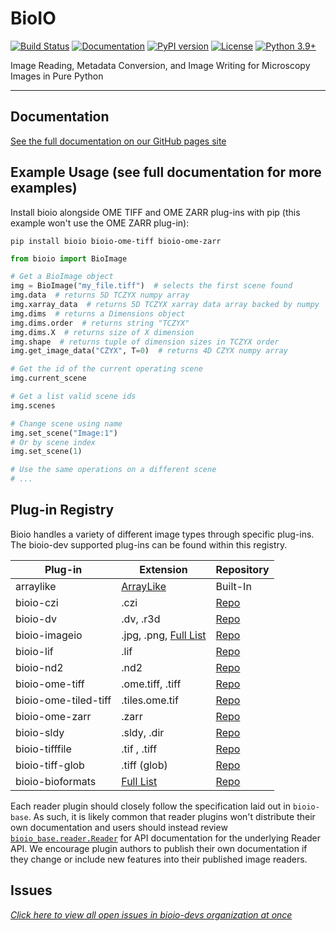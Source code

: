 # BioIO

[![Build Status](https://github.com/bioio-devs/bioio/actions/workflows/ci.yml/badge.svg)](https://github.com/bioio-devs/bioio/actions)
[![Documentation](https://github.com/bioio-devs/bioio/actions/workflows/docs.yml/badge.svg)](https://bioio-devs.github.io/bioio)
[![PyPI version](https://badge.fury.io/py/bioio.svg)](https://badge.fury.io/py/bioio)
[![License](https://img.shields.io/badge/License-BSD%203--Clause-blue.svg)](https://opensource.org/licenses/BSD-3-Clause)
[![Python 3.9+](https://img.shields.io/badge/python-3.9,3.10,3.11-blue.svg)](https://www.python.org/downloads/release/python-390/)

Image Reading, Metadata Conversion, and Image Writing for Microscopy Images in Pure Python

---

## Documentation

[See the full documentation on our GitHub pages site](https://bioio-devs.github.io/bioio/OVERVIEW.html)

## Example Usage (see full documentation for more examples)

Install bioio alongside OME TIFF and OME ZARR plug-ins with pip (this example won't use the OME ZARR plug-in):

`pip install bioio bioio-ome-tiff bioio-ome-zarr`

```python
from bioio import BioImage

# Get a BioImage object
img = BioImage("my_file.tiff")  # selects the first scene found
img.data  # returns 5D TCZYX numpy array
img.xarray_data  # returns 5D TCZYX xarray data array backed by numpy
img.dims  # returns a Dimensions object
img.dims.order  # returns string "TCZYX"
img.dims.X  # returns size of X dimension
img.shape  # returns tuple of dimension sizes in TCZYX order
img.get_image_data("CZYX", T=0)  # returns 4D CZYX numpy array

# Get the id of the current operating scene
img.current_scene

# Get a list valid scene ids
img.scenes

# Change scene using name
img.set_scene("Image:1")
# Or by scene index
img.set_scene(1)

# Use the same operations on a different scene
# ...
```
## Plug-in Registry

Bioio handles a variety of different image types through specific plug-ins. The bioio-dev supported plug-ins can be found within
this registry.


| Plug-in                | Extension   | Repository          |
|------------------------|-------------|---------------------|
| arraylike              | [ArrayLike](https://github.com/bioio-devs/bioio-base/blob/9ff0a17a20d09b1b11639d149b1e71801c9d68d8/bioio_base/types.py#L15)  | Built-In           |
| bioio-czi              | .czi        | [Repo](https://github.com/bioio-devs/bioio-czi)           |
| bioio-dv               | .dv, .r3d   | [Repo](https://github.com/bioio-devs/bioio-dv)           |
| bioio-imageio          | .jpg, .png, [Full List](https://github.com/bioio-devs/bioio-imageio/blob/6829370644b9780cfde35fa9d2cd5cea9f743681/bioio_imageio/reader_metadata.py#L26)  | [Repo](https://github.com/bioio-devs/bioio-imageio)           |
| bioio-lif              | .lif        | [Repo](https://github.com/bioio-devs/bioio-lif)           |
| bioio-nd2              | .nd2        | [Repo](https://github.com/bioio-devs/bioio-nd2)           |
| bioio-ome-tiff         | .ome.tiff, .tiff  | [Repo](https://github.com/bioio-devs/bioio-ome-tiff)           |
| bioio-ome-tiled-tiff   | .tiles.ome.tif   | [Repo](https://github.com/bioio-devs/bioio-ome-tiled-tiff)           |
| bioio-ome-zarr         | .zarr       | [Repo](https://github.com/bioio-devs/bioio-ome-zarr)           |
| bioio-sldy             | .sldy, .dir | [Repo](https://github.com/bioio-devs/bioio-sldy)           |
| bioio-tifffile         | .tif , .tiff| [Repo](https://github.com/bioio-devs/bioio-tifffile)           |
| bioio-tiff-glob        | .tiff (glob)| [Repo](https://github.com/bioio-devs/bioio-tiff-glob)           |
| bioio-bioformats       | [Full List](https://github.com/bioio-devs/bioio-bioformats/blob/175399d10d64194adcc7a6048c7b7537591824de/bioio_bioformats/reader_metadata.py#L24) | [Repo](https://github.com/bioio-devs/bioio-bioformats)           |

Each reader plugin should closely follow the specification laid out in `bioio-base`. As such, it is likely common that reader plugins won't distribute their own documentation and users should instead review  [`bioio_base.reader.Reader`](https://bioio-devs.github.io/bioio-base/bioio_base.html#bioio_base.reader.Reader) for API documentation for the underlying Reader API. We encourage plugin authors to publish their own documentation if they change or include new features into their published image readers.

## Issues
[_Click here to view all open issues in bioio-devs organization at once_](https://github.com/search?q=user%3Abioio-devs+is%3Aissue+is%3Aopen&type=issues&ref=advsearch)